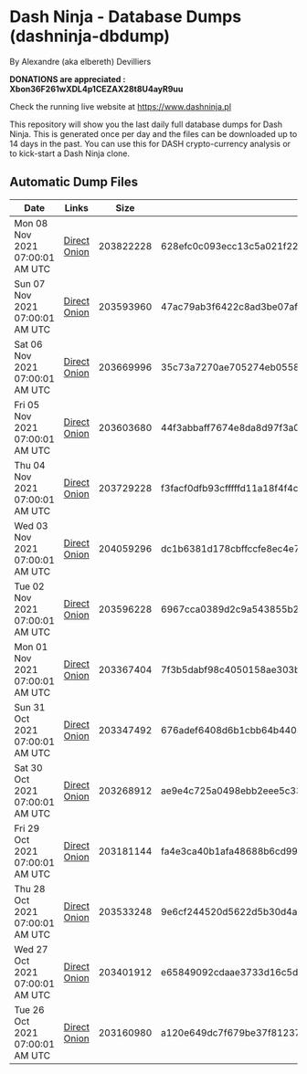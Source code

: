 # Dash Ninja - Database Dumps (dashninja-dbdump)
By Alexandre (aka elbereth) Devilliers

**DONATIONS are appreciated : Xbon36F261wXDL4p1CEZAX28t8U4ayR9uu**

Check the running live website at https://www.dashninja.pl

This repository will show you the last daily full database dumps for Dash Ninja. This is generated once per day and the files can be downloaded up to 14 days in the past.
You can use this for DASH crypto-currency analysis or to kick-start a Dash Ninja clone.


## Automatic Dump Files
| Date | Links | Size | SHA256 |
|--|--|--|--|
| Mon 08 Nov 2021 07:00:01 AM UTC | [Direct](https://oshi.at/mftzNr) [Onion](http://didllblj4qsn5oeaejoayl2orvdalsdyr4ppjvstsjfyorffdv6zrlid.onion/mftzNr) | 203822228 | 628efc0c093ecc13c5a021f2261feef262946cccfa590654b490f818912c8b5e | 
| Sun 07 Nov 2021 07:00:01 AM UTC | [Direct](https://oshi.at/UVycWg) [Onion](http://didllblj4qsn5oeaejoayl2orvdalsdyr4ppjvstsjfyorffdv6zrlid.onion/UVycWg) | 203593960 | 47ac79ab3f6422c8ad3be07af1a2d6834b9d387eff2406877227ce74d0adb184 | 
| Sat 06 Nov 2021 07:00:01 AM UTC | [Direct](https://oshi.at/wGPBaZ) [Onion](http://didllblj4qsn5oeaejoayl2orvdalsdyr4ppjvstsjfyorffdv6zrlid.onion/wGPBaZ) | 203669996 | 35c73a7270ae705274eb0558ca463a2c146b94a5ab93cddbf162b9dcdb83d24d | 
| Fri 05 Nov 2021 07:00:01 AM UTC | [Direct](https://oshi.at/CnaxQY) [Onion](http://didllblj4qsn5oeaejoayl2orvdalsdyr4ppjvstsjfyorffdv6zrlid.onion/CnaxQY) | 203603680 | 44f3abbaff7674e8da8d97f3a0ac1bc00033d20249d3e8b90882fee7ce8f20c3 | 
| Thu 04 Nov 2021 07:00:01 AM UTC | [Direct](https://oshi.at/coLGjR) [Onion](http://didllblj4qsn5oeaejoayl2orvdalsdyr4ppjvstsjfyorffdv6zrlid.onion/coLGjR) | 203729228 | f3facf0dfb93cfffffd11a18f4f4cde99e58336e78b8174f277da0bf6c99e907 | 
| Wed 03 Nov 2021 07:00:01 AM UTC | [Direct](https://oshi.at/SwcXsT) [Onion](http://didllblj4qsn5oeaejoayl2orvdalsdyr4ppjvstsjfyorffdv6zrlid.onion/SwcXsT) | 204059296 | dc1b6381d178cbffccfe8ec4e73bee8d4194190b7cb0eef7b9a0665da5426ed9 | 
| Tue 02 Nov 2021 07:00:01 AM UTC | [Direct](https://oshi.at/TwAmwZ) [Onion](http://didllblj4qsn5oeaejoayl2orvdalsdyr4ppjvstsjfyorffdv6zrlid.onion/TwAmwZ) | 203596228 | 6967cca0389d2c9a543855b275b1974a0ec6bc07b91e7f79338b114ffede1d61 | 
| Mon 01 Nov 2021 07:00:01 AM UTC | [Direct](https://oshi.at/VzMxoG) [Onion](http://didllblj4qsn5oeaejoayl2orvdalsdyr4ppjvstsjfyorffdv6zrlid.onion/VzMxoG) | 203367404 | 7f3b5dabf98c4050158ae303bb4bb629d04779e0f66b3720581bd3bff2b5b9ed | 
| Sun 31 Oct 2021 07:00:01 AM UTC | [Direct](https://oshi.at/fTKMsQ) [Onion](http://didllblj4qsn5oeaejoayl2orvdalsdyr4ppjvstsjfyorffdv6zrlid.onion/fTKMsQ) | 203347492 | 676adef6408d6b1cbb64b4403451e15f32d509ba9bfb592615f3ed63135e98e4 | 
| Sat 30 Oct 2021 07:00:01 AM UTC | [Direct](https://oshi.at/Bvmgwr) [Onion](http://didllblj4qsn5oeaejoayl2orvdalsdyr4ppjvstsjfyorffdv6zrlid.onion/Bvmgwr) | 203268912 | ae9e4c725a0498ebb2eee5c3343183fdc79c2fa20ba26aaa3044fddc2ce03368 | 
| Fri 29 Oct 2021 07:00:01 AM UTC | [Direct](https://oshi.at/osUbSr) [Onion](http://oshiatwowvdbshka.onion/osUbSr) | 203181144 | fa4e3ca40b1afa48688b6cd996beb08e299f72ca0bb6466943499a253c8d66e6 | 
| Thu 28 Oct 2021 07:00:01 AM UTC | [Direct](https://oshi.at/KXFXys) [Onion](http://oshiatwowvdbshka.onion/KXFXys) | 203533248 | 9e6cf244520d5622d5b30d4a544ef6399a28ea71453ee8d4b493dc7a0ad0f046 | 
| Wed 27 Oct 2021 07:00:01 AM UTC | [Direct](https://oshi.at/LfPGTn) [Onion](http://oshiatwowvdbshka.onion/LfPGTn) | 203401912 | e65849092cdaae3733d16c5d5063a6d14ec807e0ab9b7fcb9ef8ec0a0013bae0 | 
| Tue 26 Oct 2021 07:00:01 AM UTC | [Direct](https://oshi.at/zQjzsh) [Onion](http://oshiatwowvdbshka.onion/zQjzsh) | 203160980 | a120e649dc7f679be37f8123769b60351933d5b4d9d9f19286b6f5b2d5aebb74 | 

